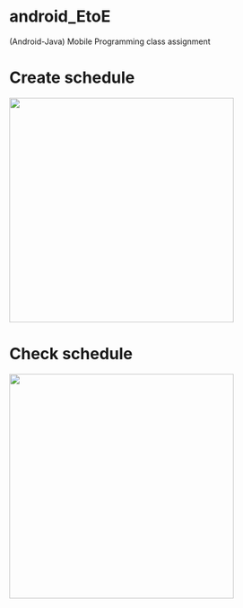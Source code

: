 # android_EtoE
(Android-Java) Mobile Programming class assignment

# Create schedule
<img src="https://github.com/hj78080/android_EtoE/assets/137899379/d3a370c6-2115-4c92-adf1-a9600c3b925c" style="height: 400px; width: auto;">

# Check schedule
<img src="https://github.com/hj78080/android_EtoE/assets/137899379/1aa38675-6f04-4f06-8375-53c30b88e9e4" style="height: 400px; width: auto;">
